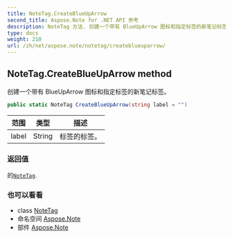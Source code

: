 ```yaml
---
title: NoteTag.CreateBlueUpArrow
second_title: Aspose.Note for .NET API 参考
description: NoteTag 方法. 创建一个带有 BlueUpArrow 图标和指定标签的新笔记标签
type: docs
weight: 210
url: /zh/net/aspose.note/notetag/createblueuparrow/
---
```

## NoteTag.CreateBlueUpArrow method

创建一个带有 BlueUpArrow 图标和指定标签的新笔记标签。

```csharp
public static NoteTag CreateBlueUpArrow(string label = "")
```

| 范围 | 类型 | 描述 |
| --- | --- | --- |
| label | String | 标签的标签。 |

### 返回值

的[`NoteTag`](../).

### 也可以看看

* class [NoteTag](../)
* 命名空间 [Aspose.Note](../../notetag/)
* 部件 [Aspose.Note](../../../)


